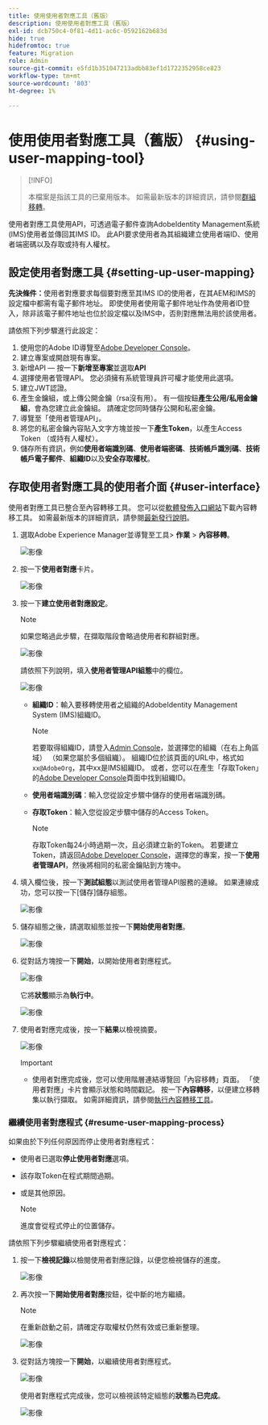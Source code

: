 ```yaml
---
title: 使用使用者對應工具（舊版）
description: 使用使用者對應工具（舊版）
exl-id: dcb750c4-0f81-4d11-ac6c-0592162b683d
hide: true
hidefromtoc: true
feature: Migration
role: Admin
source-git-commit: e5fd1b351047213adbb83ef1d1722352958ce823
workflow-type: tm+mt
source-wordcount: '803'
ht-degree: 1%

---
```



# 使用使用者對應工具（舊版） {#using-user-mapping-tool}

>[!INFO]
>
>本檔案是指該工具的已棄用版本。 如需最新版本的詳細資訊，請參閱[群組移轉](/help/journey-migration/content-transfer-tool/using-content-transfer-tool/group-migration.md)。

使用者對應工具使用API，可透過電子郵件查詢AdobeIdentity Management系統(IMS)使用者並傳回其IMS ID。 此API要求使用者為其組織建立使用者端ID、使用者端密碼以及存取或持有人權杖。

## 設定使用者對應工具 {#setting-up-user-mapping}

**先決條件：**&#x200B;使用者對應要求每個要對應至其IMS ID的使用者，在其AEM和IMS的設定檔中都需有電子郵件地址。 即使使用者使用電子郵件地址作為使用者ID登入，除非該電子郵件地址也位於設定檔以及IMS中，否則對應無法用於該使用者。

請依照下列步驟進行此設定：

1. 使用您的Adobe ID導覽至[Adobe Developer Console](https://developer.adobe.com/console/)。
1. 建立專案或開啟現有專案。
1. 新增API — 按一下&#x200B;**新增至專案**&#x200B;並選取&#x200B;**API**
1. 選擇使用者管理API。 您必須擁有系統管理員許可權才能使用此選項。
1. 建立JWT認證。
1. 產生金鑰組，或上傳公開金鑰（rsa沒有用）。 有一個按鈕&#x200B;**產生公用/私用金鑰組**，會為您建立此金鑰組。 請確定您同時儲存公開和私密金鑰。
1. 導覽至「使用者管理API」。
1. 將您的私密金鑰內容貼入文字方塊並按一下&#x200B;**產生Token**，以產生Access Token （或持有人權杖）。
1. 儲存所有資訊，例如&#x200B;**使用者端識別碼**、**使用者端密碼**、**技術帳戶識別碼**、**技術帳戶電子郵件**、**組織ID**&#x200B;以及&#x200B;**安全存取權杖**。

## 存取使用者對應工具的使用者介面 {#user-interface}

使用者對應工具已整合至內容轉移工具。 您可以從[軟體發佈入口網站](https://experience.adobe.com/#/downloads/content/software-distribution/en/aemcloud.html)下載內容轉移工具。 如需最新版本的詳細資訊，請參閱[最新發行說明](/help/release-notes/release-notes-cloud/release-notes-current.md)。

1. 選取Adobe Experience Manager並導覽至工具> **作業** > **內容移轉**。

   ![影像](/help/journey-migration/content-transfer-tool/assets-user-mapping/user-mapping-access1.png)

1. 按一下&#x200B;**使用者對應**&#x200B;卡片。

   ![影像](/help/journey-migration/content-transfer-tool/assets-user-mapping/user-mapping-access2.png)

1. 按一下&#x200B;**建立使用者對應設定**。

   >[!NOTE]
   >如果您略過此步驟，在擷取階段會略過使用者和群組對應。

   ![影像](/help/journey-migration/content-transfer-tool/assets-user-mapping/user-mapping-access5.png)

   請依照下列說明，填入&#x200B;**使用者管理API組態**&#x200B;中的欄位。

   ![影像](/help/journey-migration/content-transfer-tool/assets-user-mapping/user-mapping-access3.png)


   * **組織ID**：輸入要移轉使用者之組織的AdobeIdentity Management System (IMS)組織ID。

     >[!NOTE]
     >若要取得組織ID，請登入[Admin Console](https://adminconsole.adobe.com/)，並選擇您的組織（在右上角區域） （如果您屬於多個組織）。 組織ID位於該頁面的URL中，格式如`xx@AdobeOrg`，其中xx是IMS組織ID。 或者，您可以在產生「存取Token」的[Adobe Developer Console](https://developer.adobe.com/console/)頁面中找到組織ID。

   * **使用者端識別碼**：輸入您從設定步驟中儲存的使用者端識別碼。

   * **存取Token**：輸入您從設定步驟中儲存的Access Token。

     >[!NOTE]
     >存取Token每24小時過期一次，且必須建立新的Token。 若要建立Token，請返回[Adobe Developer Console](https://developer.adobe.com/console/)，選擇您的專案，按一下&#x200B;**使用者管理API**，然後將相同的私密金鑰貼到方塊中。

1. 填入欄位後，按一下&#x200B;**測試組態**&#x200B;以測試使用者管理API服務的連線。 如果連線成功，您可以按一下[儲存]儲存組態。**&#x200B;**

   ![影像](/help/journey-migration/content-transfer-tool/assets-user-mapping/user-mapping-access4.png)

1. 儲存組態之後，請選取組態並按一下&#x200B;**開始使用者對應**。

   ![影像](/help/journey-migration/content-transfer-tool/assets-user-mapping/user-mapping-landing4.png)

1. 從對話方塊按一下&#x200B;**開始**，以開始使用者對應程式。

   ![影像](/help/journey-migration/content-transfer-tool/assets-user-mapping/resume-user-mapping3.png)

   它將&#x200B;**狀態**&#x200B;顯示為&#x200B;**執行中**。

   ![影像](/help/journey-migration/content-transfer-tool/assets-user-mapping/user-mapping-start1.png)


1. 使用者對應完成後，按一下&#x200B;**結果**&#x200B;以檢視摘要。

   ![影像](/help/journey-migration/content-transfer-tool/assets-user-mapping/user-mapping-landing5.png)

   >[!IMPORTANT]
   >
   >* 使用者對應完成後，您可以使用階層連結導覽回「內容移轉」頁面。 「使用者對應」卡片會顯示狀態和時間戳記。 按一下&#x200B;**內容轉移**，以便建立移轉集以執行擷取。 如需詳細資訊，請參閱[執行內容轉移工具](https://experienceleague.adobe.com/docs/experience-manager-cloud-service/content/migration-journey/cloud-migration/content-transfer-tool/getting-started-content-transfer-tool.html?lang=zh-Hant#running-tool)。

### 繼續使用者對應程式 {#resume-user-mapping-process}

如果由於下列任何原因而停止使用者對應程式：

* 使用者已選取&#x200B;**停止使用者對應**&#x200B;選項。
* 該存取Token在程式期間過期。
* 或是其他原因。

  >[!NOTE]
  >進度會從程式停止的位置儲存。

請依照下列步驟繼續使用者對應程式：

1. 按一下&#x200B;**檢視記錄**&#x200B;以檢閱使用者對應記錄，以便您檢視儲存的進度。

   ![影像](/help/journey-migration/content-transfer-tool/assets-user-mapping/resume-user-mapping1.png)

1. 再次按一下&#x200B;**開始使用者對應**&#x200B;按鈕，從中斷的地方繼續。

   >[!NOTE]
   >在重新啟動之前，請確定存取權杖仍然有效或已重新整理。

   ![影像](/help/journey-migration/content-transfer-tool/assets-user-mapping/resume-user-mapping2.png)

1. 從對話方塊按一下&#x200B;**開始**，以繼續使用者對應程式。

   ![影像](/help/journey-migration/content-transfer-tool/assets-user-mapping/resume-user-mapping3.png)

   使用者對應程式完成後，您可以檢視該特定組態的&#x200B;**狀態**&#x200B;為&#x200B;**已完成**。

   ![影像](/help/journey-migration/content-transfer-tool/assets-user-mapping/resume-user-mapping4.png)

